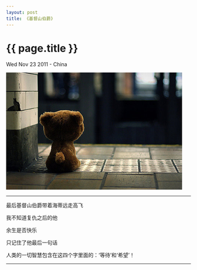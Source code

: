 ```yaml
---
layout: post
title: 《基督山伯爵》
---
```


{{ page.title }}
================

<p class="meta">Wed Nov 23 2011 - China</p>
<p> <img src="/images/2011-11-23.jpg" alt=""> </p>
<hr />

<p>最后基督山伯爵带着海蒂远走高飞</p>

<p>我不知道复仇之后的他</p>

<p>余生是否快乐</p>

<p>只记住了他最后一句话</p>

<p>人类的一切智慧包含在这四个字里面的：‘等待’和‘希望’！</p>

<hr />
